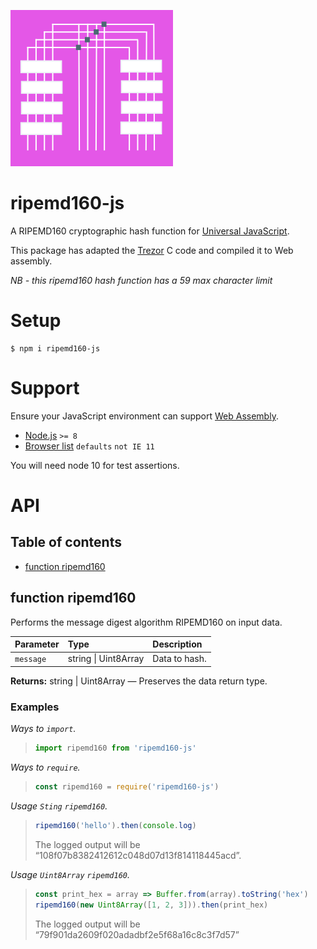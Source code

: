 ![RIPEMD1600 logo](https://raw.githubusercontent.com/pur3miish/ripemd160-js/main/static/ripemd-160.svg)

# ripemd160-js

A RIPEMD160 cryptographic hash function for [Universal JavaScript](https://en.wikipedia.org/wiki/Isomorphic_JavaScript).

This package has adapted the [Trezor](https://github.com/trezor/trezor-crypto/blob/master/ripemd160.c) C code and compiled it to Web assembly.

_NB - this ripemd160 hash function has a 59 max character limit_

# Setup

```shell
$ npm i ripemd160-js
```

# Support

Ensure your JavaScript environment can support [Web Assembly](https://caniuse.com/?search=web%20assembly).

- [Node.js](https://nodejs.org/en/) `>= 8`
- [Browser list](https://github.com/browserslist/browserslist) `defaults` `not IE 11`

You will need node 10 for test assertions.

# API

## Table of contents

- [function ripemd160](#function-ripemd160)

## function ripemd160

Performs the message digest algorithm RIPEMD160 on input data.

| Parameter | Type                 | Description   |
| :-------- | :------------------- | :------------ |
| `message` | string \| Uint8Array | Data to hash. |

**Returns:** string | Uint8Array — Preserves the data return type.

### Examples

_Ways to `import`._

> ```js
> import ripemd160 from 'ripemd160-js'
> ```

_Ways to `require`._

> ```js
> const ripemd160 = require('ripemd160-js')
> ```

_Usage `Sting` `ripemd160`._

> ```js
> ripemd160('hello').then(console.log)
> ```
>
> The logged output will be “108f07b8382412612c048d07d13f814118445acd”.

_Usage `Uint8Array` `ripemd160`._

> ```js
> const print_hex = array => Buffer.from(array).toString('hex')
> ripemd160(new Uint8Array([1, 2, 3])).then(print_hex)
> ```
>
> The logged output will be “79f901da2609f020adadbf2e5f68a16c8c3f7d57”
